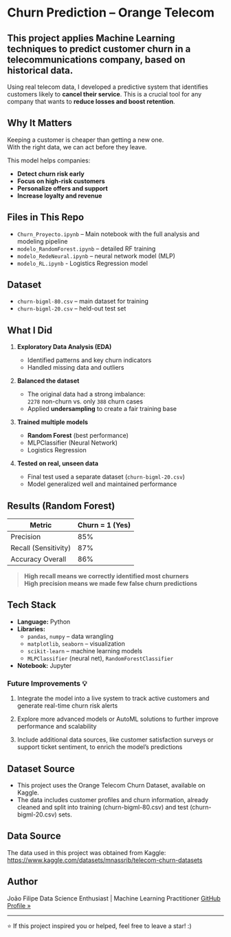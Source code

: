 # Churn Prediction – Orange Telecom
## This project applies Machine Learning techniques to predict customer churn in a telecommunications company, based on historical data.

Using real telecom data, I developed a predictive system that identifies customers likely to **cancel their service**. This is a crucial tool for any company that wants to **reduce losses and boost retention**.


## Why It Matters

Keeping a customer is cheaper than getting a new one.  
With the right data, we can act before they leave.

This model helps companies:
- **Detect churn risk early**
- **Focus on high-risk customers**
- **Personalize offers and support**
- **Increase loyalty and revenue**


## Files in This Repo

- `Churn_Proyecto.ipynb` – Main notebook with the full analysis and modeling pipeline
- `modelo_RandomForest.ipynb` – detailed RF training
- `modelo_RedeNeural.ipynb` – neural network model (MLP)
- `modelo_RL.ipynb` - Logistics Regression model 


## Dataset
- `churn-bigml-80.csv` – main dataset for training
- `churn-bigml-20.csv` – held-out test set


## What I Did

1. **Exploratory Data Analysis (EDA)**  
   - Identified patterns and key churn indicators  
   - Handled missing data and outliers

2. **Balanced the dataset**  
   - The original data had a strong imbalance:  
     `2278` non-churn vs. only `388` churn cases  
   - Applied **undersampling** to create a fair training base

3. **Trained multiple models**
   - **Random Forest** (best performance)
   - MLPClassifier (Neural Network)
   - Logistics Regression 

4. **Tested on real, unseen data**
   - Final test used a separate dataset (`churn-bigml-20.csv`)  
   - Model generalized well and maintained performance



## Results (Random Forest)

| Metric            | Churn = 1 (Yes) |
|-------------------|-----------------|
| Precision         | 85%             |
| Recall (Sensitivity) | 87%          |
| Accuracy Overall  | 86%             |

> **High recall means we correctly identified most churners**  
> **High precision means we made few false churn predictions**



## Tech Stack

- **Language:** Python  
- **Libraries:**  
  - `pandas`, `numpy` – data wrangling  
  - `matplotlib`, `seaborn` – visualization  
  - `scikit-learn` – machine learning models  
  - `MLPClassifier` (neural net), `RandomForestClassifier`  
- **Notebook:** Jupyter



### Future Improvements 💡 

1. Integrate the model into a live system to track active customers and generate real-time churn risk alerts
   
2. Explore more advanced models or AutoML solutions to further improve performance and scalability
   
3. Include additional data sources, like customer satisfaction surveys or support ticket sentiment, to enrich the model’s predictions


## Dataset Source

- This project uses the Orange Telecom Churn Dataset, available on Kaggle.
- The data includes customer profiles and churn information, already cleaned and split into training (churn-bigml-80.csv) and test (churn-bigml-20.csv) sets.

## Data Source

The data used in this project was obtained from Kaggle:
https://www.kaggle.com/datasets/mnassrib/telecom-churn-datasets

## Author

João Filipe
Data Science Enthusiast | Machine Learning Practitioner 
[GitHub Profile »](https://github.com/Joao-Filipe3)

---

⭐ If this project inspired you or helped, feel free to leave a star! :)
